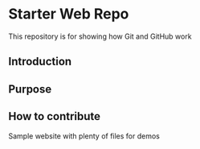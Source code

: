# Starter Web Repo

This repository is for showing how Git and GitHub work

## Introduction
## Purpose
## How to contribute

Sample website with plenty of files for demos